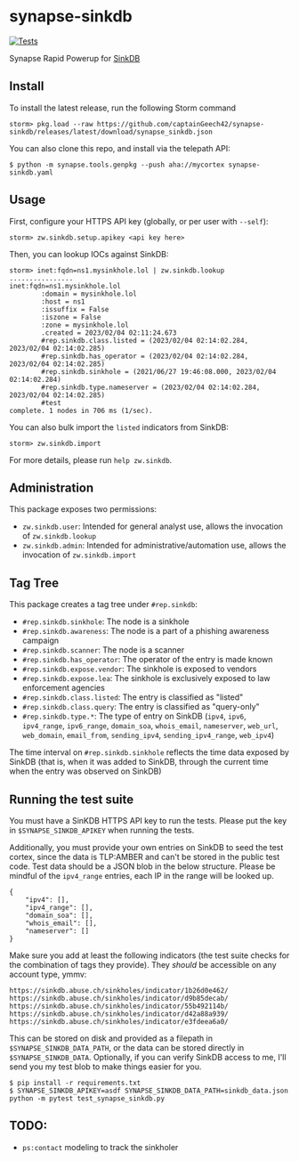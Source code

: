 # synapse-sinkdb
[![Tests](https://github.com/captainGeech42/synapse-sinkdb/actions/workflows/test.yml/badge.svg)](https://github.com/captainGeech42/synapse-sinkdb/actions/workflows/test.yml)

Synapse Rapid Powerup for [SinkDB](https://sinkdb.abuse.ch/)

## Install

To install the latest release, run the following Storm command

```
storm> pkg.load --raw https://github.com/captainGeech42/synapse-sinkdb/releases/latest/download/synapse_sinkdb.json
```

You can also clone this repo, and install via the telepath API:

```
$ python -m synapse.tools.genpkg --push aha://mycortex synapse-sinkdb.yaml
```

## Usage

First, configure your HTTPS API key (globally, or per user with `--self`):

```
storm> zw.sinkdb.setup.apikey <api key here>
```

Then, you can lookup IOCs against SinkDB:

```
storm> inet:fqdn=ns1.mysinkhole.lol | zw.sinkdb.lookup
................
inet:fqdn=ns1.mysinkhole.lol
        :domain = mysinkhole.lol
        :host = ns1
        :issuffix = False
        :iszone = False
        :zone = mysinkhole.lol
        .created = 2023/02/04 02:11:24.673
        #rep.sinkdb.class.listed = (2023/02/04 02:14:02.284, 2023/02/04 02:14:02.285)
        #rep.sinkdb.has_operator = (2023/02/04 02:14:02.284, 2023/02/04 02:14:02.285)
        #rep.sinkdb.sinkhole = (2021/06/27 19:46:08.000, 2023/02/04 02:14:02.284)
        #rep.sinkdb.type.nameserver = (2023/02/04 02:14:02.284, 2023/02/04 02:14:02.285)
        #test
complete. 1 nodes in 706 ms (1/sec).
```

You can also bulk import the `listed` indicators from SinkDB:

```
storm> zw.sinkdb.import
```

For more details, please run `help zw.sinkdb`.

## Administration

This package exposes two permissions:

* `zw.sinkdb.user`: Intended for general analyst use, allows the invocation of `zw.sinkdb.lookup`
* `zw.sinkdb.admin`: Intended for administrative/automation use, allows the invocation of `zw.sinkdb.import`

## Tag Tree

This package creates a tag tree under `#rep.sinkdb`:

* `#rep.sinkdb.sinkhole`: The node is a sinkhole
* `#rep.sinkdb.awareness`: The node is a part of a phishing awareness campaign
* `#rep.sinkdb.scanner`: The node is a scanner
* `#rep.sinkdb.has_operator`: The operator of the entry is made known
* `#rep.sinkdb.expose.vendor`: The sinkhole is exposed to vendors
* `#rep.sinkdb.expose.lea`: The sinkhole is exclusively exposed to law enforcement agencies
* `#rep.sinkdb.class.listed`: The entry is classified as "listed"
* `#rep.sinkdb.class.query`: The entry is classified as "query-only"
* `#rep.sinkdb.type.*`: The type of entry on SinkDB (`ipv4`, `ipv6`, `ipv4_range`, `ipv6_range`, `domain_soa`, `whois_email`, `nameserver`, `web_url`, `web_domain`, `email_from`, `sending_ipv4`, `sending_ipv4_range`, `web_ipv4`)

The time interval on `#rep.sinkdb.sinkhole` reflects the time data exposed by SinkDB (that is, when it was added to SinkDB, through the current time when the entry was observed on SinkDB)

## Running the test suite

You must have a SinKDB HTTPS API key to run the tests. Please put the key in `$SYNAPSE_SINKDB_APIKEY` when running the tests.

Additionally, you must provide your own entries on SinkDB to seed the test cortex, since the data is TLP:AMBER and can't be stored in the public test code. Test data should be a JSON blob in the below structure. Please be mindful of the `ipv4_range` entries, each IP in the range will be looked up.

```
{
    "ipv4": [],
    "ipv4_range": [],
    "domain_soa": [],
    "whois_email": [],
    "nameserver": []
}
```

Make sure you add at least the following indicators (the test suite checks for the combination of tags they provide). They *should* be accessible on any account type, ymmv:

```
https://sinkdb.abuse.ch/sinkholes/indicator/1b26d0e462/
https://sinkdb.abuse.ch/sinkholes/indicator/d9b85decab/
https://sinkdb.abuse.ch/sinkholes/indicator/55b492114b/
https://sinkdb.abuse.ch/sinkholes/indicator/d42a88a939/
https://sinkdb.abuse.ch/sinkholes/indicator/e3fdeea6a0/
```

This can be stored on disk and provided as a filepath in `$SYNAPSE_SINKDB_DATA_PATH`, or the data can be stored directly in `$SYNAPSE_SINKDB_DATA`. Optionally, if you can verify SinkDB access to me, I'll send you my test blob to make things easier for you.

```
$ pip install -r requirements.txt
$ SYNAPSE_SINKDB_APIKEY=asdf SYNAPSE_SINKDB_DATA_PATH=sinkdb_data.json python -m pytest test_synapse_sinkdb.py
```

## TODO:

* `ps:contact` modeling to track the sinkholer